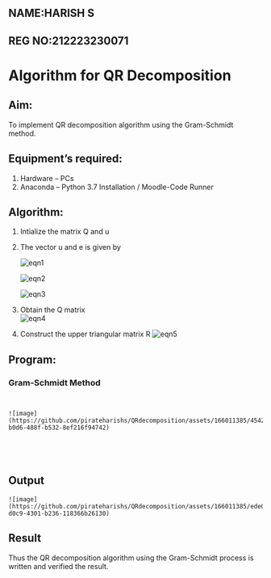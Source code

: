 ## NAME:HARISH S
## REG NO:212223230071

# Algorithm for QR Decomposition
## Aim:
To implement QR decomposition algorithm using the Gram-Schmidt method.
## Equipment’s required:
1.	Hardware – PCs
2.	Anaconda – Python 3.7 Installation / Moodle-Code Runner
## Algorithm:
1.	Intialize the matrix Q and u
2.	The vector u and e is given by

    ![eqn1](./ex4.jpg)

    ![eqn2](./ex6.jpg)

    ![eqn3](./ex3.jpg)

3.	Obtain the Q matrix   
    ![eqn4](./ex1.jpg)
4.	Construct the upper triangular matrix R
    ![eqn5](./ex2.jpg)



## Program:
### Gram-Schmidt Method
```


![image](https://github.com/pirateharishs/QRdecomposition/assets/166011385/4542a0ea-b0d6-488f-b532-8ef216f94742)





```

## Output
```
![image](https://github.com/pirateharishs/QRdecomposition/assets/166011385/ede0a1b5-d0c9-4301-b236-118366b26130)

```

## Result
Thus the QR decomposition algorithm using the Gram-Schmidt process is written and verified the result.
